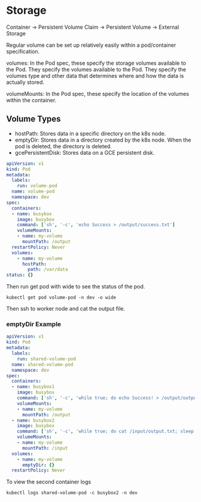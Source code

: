 # Storage

Container -> Persistent Volume Claim -> Persistent Volume -> External Storage

Regular volume can be set up relatively easily within a pod/container specification.

volumes: In the Pod spec, these specify the storage volumes available to the Pod. They specify the volumes available to the Pod. They specify the volumes type and other data that determines where and how the data is actually stored.

volumeMounts: In the Pod spec, these specify the location of the volumes within the container.

## Volume Types

* hostPath: Stores data in a specific directory on the k8s node.
* emptyDir: Stores data in a directory created by the k8s node. When the pod is deleted, the directory is deleted.
* gcePersistentDisk: Stores data on a GCE persistent disk.

```yaml
apiVersion: v1
kind: Pod
metadata:
  labels:
    run: volume-pod
  name: volume-pod
  namespace: dev
spec:
  containers:
  - name: busybox
    image: busybox
    command: ['sh', '-c', 'echo Success > /output/success.txt']
    volumeMounts:
    - name: my-volume
      mountPath: /output
  restartPolicy: Never
  volumes:
    - name: my-volume
      hostPath:
        path: /var/data
status: {}
```

Then run get pod with wide to see the status of the pod.
```
kubectl get pod volume-pod -n dev -o wide
```

Then ssh to worker node and cat the output file.

### emptyDir Example

```yaml
apiVersion: v1
kind: Pod
metadata:
  labels:
    run: shared-volume-pod
  name: shared-volume-pod
  namespace: dev
spec:
  containers:
  - name: busybox1
    image: busybox
    command: ['sh', '-c', 'while true; do echo Success! > /output/output.txt; sleep 5; done']
    volumeMounts:
    - name: my-volume
      mountPath: /output
  - name: busybox2
    image: busybox
    command: ['sh', '-c', 'while true; do cat /input/output.txt; sleep 5; done']
    volumeMounts:
    - name: my-volume
      mountPath: /input
  volumes:
    - name: my-volume
      emptyDir: {}
  restartPolicy: Never
```

To view the second container logs 
```
kubectl logs shared-volume-pod -c busybox2 -n dev
```